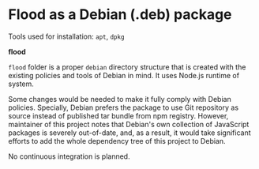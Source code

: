 # Flood as a Debian (.deb) package

Tools used for installation: `apt`, `dpkg`

**flood**

`flood` folder is a proper `debian` directory structure that is created with the existing policies and tools of Debian in mind. It uses Node.js runtime of system.

Some changes would be needed to make it fully comply with Debian policies. Specially, Debian prefers the package to use Git repository as source instead of published tar bundle from npm registry. However, maintainer of this project notes that Debian's own collection of JavaScript packages is severely out-of-date, and, as a result, it would take significant efforts to add the whole dependency tree of this project to Debian.

No continuous integration is planned.
